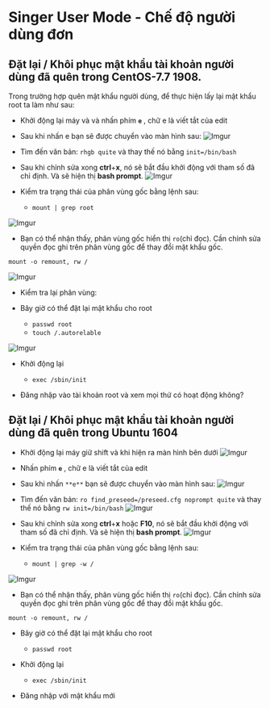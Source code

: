 # Singer User Mode - Chế độ người dùng đơn
## Đặt lại / Khôi phục mật khẩu tài khoản người dùng đã quên trong CentOS-7.7 1908.

Trong trường hợp quên mật khẩu người dùng, để thực hiện lấy lại mật khẩu root ta làm như sau:
* Khởi động lại máy và và nhấn phím **`e`** , chữ e là viết tắt của edit
* Sau khi nhấn e bạn sẽ được chuyển vào màn hình sau:
![Imgur](https://i.imgur.com/uOMUBZx.png)

* Tìm đến văn bản: `rhgb quite` và thay thế nó bằng `init=/bin/bash` 

* Sau khi chỉnh sửa xong **ctrl**+**x**, nó sẽ bắt đầu khởi động với tham số đã chỉ định. Và sẽ hiện thị **bash prompt**.
![Imgur](https://i.imgur.com/UgNFwEH.png)
* Kiểm tra trạng thái của phân vùng gốc bằng lệnh sau:
    * `mount | grep root`

![Imgur](https://i.imgur.com/lpdQrZE.png)
* Bạn có thể nhận thấy, phân vùng gốc hiển thị `ro`(chỉ đọc). Cần chỉnh sửa quyền đọc ghi trên phân vùng gốc để thay đổi mật khẩu gốc.

```
mount -o remount, rw /
```

![Imgur](https://i.imgur.com/lpdQrZE.png)

* Kiểm tra lại phân vùng:

* Bây giờ có thể đặt lại mật khẩu cho root
    * `passwd root`
    * `touch /.autorelable`

![Imgur](https://i.imgur.com/9RK6yBn.png)

* Khởi động lại 
    * `exec /sbin/init`

* Đăng nhập vào tài khoản root và xem mọi thứ có hoạt động không?

## Đặt lại / Khôi phục mật khẩu tài khoản người dùng đã quên trong Ubuntu 1604
* Khởi động lại máy giữ shift và khi hiện ra màn hình bên dưới
![Imgur](https://i.imgur.com/kLKEIgy.png) 
* Nhấn phím **`e`** , chữ e là viết tắt của edit
* Sau khi nhấn `**e**` bạn sẽ được chuyển vào màn hình sau:
![Imgur](https://i.imgur.com/WOUIVN0.png)

* Tìm đến văn bản: `ro find_preseed=/preseed.cfg noprompt quite` và thay thế nó bằng `rw init=/bin/bash` 
![Imgur](https://i.imgur.com/zCe08Cq.png)

* Sau khi chỉnh sửa xong **ctrl**+**x** hoặc **F10**, nó sẽ bắt đầu khởi động với tham số đã chỉ định. Và sẽ hiện thị **bash prompt**.
![Imgur](https://i.imgur.com/FvcErc3.png)

* Kiểm tra trạng thái của phân vùng gốc bằng lệnh sau:
    * `mount | grep -w /`
    
![Imgur](https://i.imgur.com/jGxkTmW.png)


* Bạn có thể nhận thấy, phân vùng gốc hiển thị `ro`(chỉ đọc). Cần chỉnh sửa quyền đọc ghi trên phân vùng gốc để thay đổi mật khẩu gốc.

```
mount -o remount, rw /
```


* Bây giờ có thể đặt lại mật khẩu cho root
    * `passwd root`

* Khởi động lại 
    * `exec /sbin/init`

* Đăng nhập với mật khẩu mới

